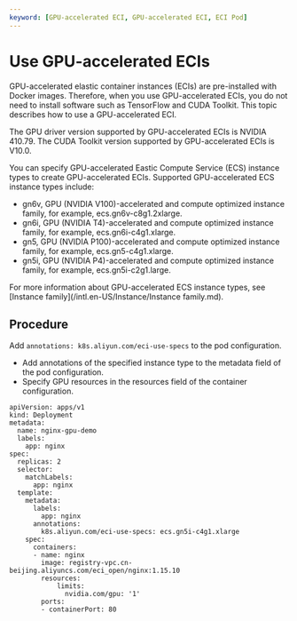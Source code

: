 ```yaml
---
keyword: [GPU-accelerated ECI, GPU-accelerated ECI, ECI Pod]
---
```


# Use GPU-accelerated ECIs

GPU-accelerated elastic container instances \(ECIs\) are pre-installed with Docker images. Therefore, when you use GPU-accelerated ECIs, you do not need to install software such as TensorFlow and CUDA Toolkit. This topic describes how to use a GPU-accelerated ECI.

The GPU driver version supported by GPU-accelerated ECIs is NVIDIA 410.79. The CUDA Toolkit version supported by GPU-accelerated ECIs is V10.0.

You can specify GPU-accelerated Eastic Compute Service \(ECS\) instance types to create GPU-accelerated ECIs. Supported GPU-accelerated ECS instance types include:

-   gn6v, GPU \(NVIDIA V100\)-accelerated and compute optimized instance family, for example, ecs.gn6v-c8g1.2xlarge.
-   gn6i, GPU \(NVIDIA T4\)-accelerated and compute optimized instance family, for example, ecs.gn6i-c4g1.xlarge.
-   gn5, GPU \(NVIDIA P100\)-accelerated and compute optimized instance family, for example, ecs.gn5-c4g1.xlarge.
-   gn5i, GPU \(NVIDIA P4\)-accelerated and compute optimized instance family, for example, ecs.gn5i-c2g1.large.

For more information about GPU-accelerated ECS instance types, see [Instance family](/intl.en-US/Instance/Instance family.md).

## Procedure

Add `annotations: k8s.aliyun.com/eci-use-specs` to the pod configuration.

-   Add annotations of the specified instance type to the metadata field of the pod configuration.
-   Specify GPU resources in the resources field of the container configuration.

```
apiVersion: apps/v1
kind: Deployment
metadata:
  name: nginx-gpu-demo
  labels:
    app: nginx
spec:
  replicas: 2
  selector:
    matchLabels:
      app: nginx
  template:
    metadata:
      labels:
        app: nginx
      annotations:
        k8s.aliyun.com/eci-use-specs: ecs.gn5i-c4g1.xlarge
    spec:
      containers:
      - name: nginx
        image: registry-vpc.cn-beijing.aliyuncs.com/eci_open/nginx:1.15.10
        resources:
            limits:
              nvidia.com/gpu: '1'
        ports:
        - containerPort: 80
```

